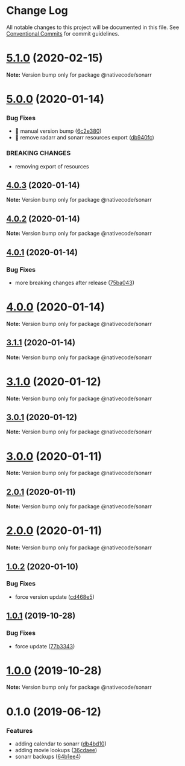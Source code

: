 # Change Log

All notable changes to this project will be documented in this file.
See [Conventional Commits](https://conventionalcommits.org) for commit guidelines.

# [5.1.0](https://git.nativecode.net/nativecode/media-clients/compare/@nativecode/sonarr@5.1.0-next.0...@nativecode/sonarr@5.1.0) (2020-02-15)

**Note:** Version bump only for package @nativecode/sonarr





# [5.0.0](https://git.nativecode.net/nativecode/media-clients/compare/@nativecode/sonarr@4.0.3-next.1...@nativecode/sonarr@5.0.0) (2020-01-14)


### Bug Fixes

* 🐛 manual version bump ([6c2e380](https://git.nativecode.net/nativecode/media-clients/commits/6c2e3806fdd130cd8915b9d844b2605260879516))
* 🐛 remove radarr and sonarr resources export ([db940fc](https://git.nativecode.net/nativecode/media-clients/commits/db940fcbc3bbf131d660410eebe0742fb845a66e))


### BREAKING CHANGES

* removing export of resources





## [4.0.3](https://git.nativecode.net/nativecode/media-clients/compare/@nativecode/sonarr@4.0.2...@nativecode/sonarr@4.0.3) (2020-01-14)

**Note:** Version bump only for package @nativecode/sonarr





## [4.0.2](https://git.nativecode.net/nativecode/media-clients/compare/@nativecode/sonarr@4.0.2-next.0...@nativecode/sonarr@4.0.2) (2020-01-14)

**Note:** Version bump only for package @nativecode/sonarr





## [4.0.1](https://git.nativecode.net/nativecode/media-clients/compare/@nativecode/sonarr@4.0.0...@nativecode/sonarr@4.0.1) (2020-01-14)


### Bug Fixes

* more breaking changes after release ([75ba043](https://git.nativecode.net/nativecode/media-clients/commits/75ba04322fb4d970eae60a6f814165737925fe92))





# [4.0.0](https://git.nativecode.net/nativecode/media-clients/compare/@nativecode/sonarr@4.0.0-next.0...@nativecode/sonarr@4.0.0) (2020-01-14)

**Note:** Version bump only for package @nativecode/sonarr





## [3.1.1](https://git.nativecode.net/nativecode/media-clients/compare/@nativecode/sonarr@3.1.1-next.0...@nativecode/sonarr@3.1.1) (2020-01-14)

**Note:** Version bump only for package @nativecode/sonarr





# [3.1.0](https://git.nativecode.net/nativecode/media-clients/compare/@nativecode/sonarr@3.1.0-next.0...@nativecode/sonarr@3.1.0) (2020-01-12)

**Note:** Version bump only for package @nativecode/sonarr





## [3.0.1](https://git.nativecode.net/nativecode/media-clients/compare/@nativecode/sonarr@3.0.1-next.0...@nativecode/sonarr@3.0.1) (2020-01-12)

**Note:** Version bump only for package @nativecode/sonarr





# [3.0.0](https://git.nativecode.net/nativecode/media-clients/compare/@nativecode/sonarr@3.0.0-next.3...@nativecode/sonarr@3.0.0) (2020-01-11)

**Note:** Version bump only for package @nativecode/sonarr





## [2.0.1](https://git.nativecode.net/nativecode/media-clients/compare/@nativecode/sonarr@2.0.1-next.2...@nativecode/sonarr@2.0.1) (2020-01-11)

**Note:** Version bump only for package @nativecode/sonarr





# [2.0.0](https://git.nativecode.net/nativecode/media-clients/compare/@nativecode/sonarr@2.0.0-next.3...@nativecode/sonarr@2.0.0) (2020-01-11)

**Note:** Version bump only for package @nativecode/sonarr





## [1.0.2](https://git.nativecode.net/nativecode/media-clients/compare/@nativecode/sonarr@1.0.2-next.1...@nativecode/sonarr@1.0.2) (2020-01-10)


### Bug Fixes

* force version update ([cd468e5](https://git.nativecode.net/nativecode/media-clients/commits/cd468e5c7e9c4fdc553465865aaaba706d375e12))





## [1.0.1](https://git.nativecode.net/nativecode/media-clients/compare/@nativecode/sonarr@1.0.0...@nativecode/sonarr@1.0.1) (2019-10-28)


### Bug Fixes

* force update ([77b3343](https://git.nativecode.net/nativecode/media-clients/commits/77b33435d5b1a7a1c76d74ad085cf8c9940b0ec8))





# [1.0.0](https://git.nativecode.net/nativecode/media-clients/compare/@nativecode/sonarr@1.0.0-next.2...@nativecode/sonarr@1.0.0) (2019-10-28)

**Note:** Version bump only for package @nativecode/sonarr





# 0.1.0 (2019-06-12)


### Features

* adding calendar to sonarr ([db4bd10](https://git.nativecode.net/nativecode/media-clients/commits/db4bd10))
* adding movie lookups ([36cdaee](https://git.nativecode.net/nativecode/media-clients/commits/36cdaee))
* sonarr backups ([64b1ee4](https://git.nativecode.net/nativecode/media-clients/commits/64b1ee4))
